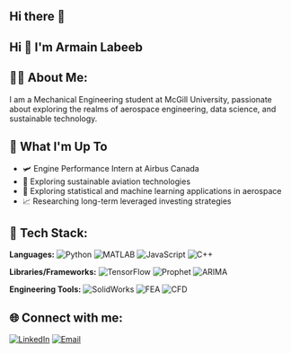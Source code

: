 ## Hi there 👋

<!--
**Armain/Armain** is a ✨ _special_ ✨ repository because its `README.md` (this file) appears on your GitHub profile.

Here are some ideas to get you started:

- 🔭 I’m currently working on ...
- 🌱 I’m currently learning ...
- 👯 I’m looking to collaborate on ...
- 🤔 I’m looking for help with ...
- 💬 Ask me about ...
- 📫 How to reach me: ...
- 😄 Pronouns: ...
- ⚡ Fun fact: ...
-->
## Hi 👋 I'm Armain Labeeb

## 👨‍🔧 About Me:
I am a Mechanical Engineering student at McGill University, passionate about exploring the realms of aerospace engineering, data science, and sustainable technology.

## 🚀 What I'm Up To
* 🛩️ Engine Performance Intern at Airbus Canada
* 🌱 Exploring sustainable aviation technologies
* 🧠 Exploring statistical and machine learning applications in aerospace
* 📈 Researching long-term leveraged investing strategies

## 🔧 Tech Stack:
**Languages:** 
![Python](https://img.shields.io/badge/-Python-3776AB?style=flat&logo=python&logoColor=white)
![MATLAB](https://img.shields.io/badge/-MATLAB-0076A8?style=flat&logo=mathworks&logoColor=white)
![JavaScript](https://img.shields.io/badge/-JavaScript-F7DF1E?style=flat&logo=javascript&logoColor=black)
![C++](https://img.shields.io/badge/-C++-00599C?style=flat&logo=cplusplus&logoColor=white)

**Libraries/Frameworks:** 
![TensorFlow](https://img.shields.io/badge/-TensorFlow-FF6F00?style=flat&logo=tensorflow&logoColor=white)
![Prophet](https://img.shields.io/badge/-Prophet-0078D7?style=flat)
![ARIMA](https://img.shields.io/badge/-ARIMA-025E8C?style=flat)

**Engineering Tools:** 
![SolidWorks](https://img.shields.io/badge/-SolidWorks-005386?style=flat&logo=dassaultsystemes&logoColor=white)
![FEA](https://img.shields.io/badge/-FEA-6b5b95?style=flat)
![CFD](https://img.shields.io/badge/-CFD-3E5F8A?style=flat)

## 🌐 Connect with me:
[![LinkedIn](https://img.shields.io/badge/-LinkedIn-0077B5?style=flat&logo=linkedin)](https://linkedin.com/in/armain)
[![Email](https://img.shields.io/badge/-Email-D14836?style=flat&logo=gmail&logoColor=white)](mailto:armain.labeeb@outlook.com)
